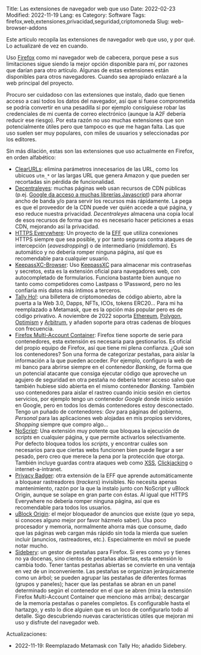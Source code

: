 Title: Las extensiones de navegador web que uso
Date: 2022-02-23
Modified: 2022-11-19
Lang: es
Category: Software
Tags: firefox,web,extensiones,privacidad,seguridad,criptomoneda
Slug: web-browser-addons

Este artículo recopila las extensiones de navegador web que uso, y por qué. Lo actualizaré
de vez en cuando.

Uso [Firefox](https://www.mozilla.org/en-US/firefox/new/) como mi navegador web de
cabecera, porque pese a sus limitaciones sigue siendo la mejor opción disponible para mí,
por razones que darían para otro artículo. Algunas de estas extensiones están disponibles
para otros navegadores. Cuando sea apropiado enlazaré a la web principal del proyecto.

Procuro ser cuidadoso con las extensiones que instalo, dado que tienen acceso a casi todos
los datos del navegador, así que si fuese comprometida se podría convertir en una
pesadilla si por ejemplo consiguiese robar las credenciales de mi cuenta de correo
electrónico (aunque la A2F debería reducir ese riesgo). Por esta razón no uso muchas
extensiones que son potencialmente útiles pero que tampoco es que me hagan falta. Las que
uso suelen ser muy populares, con miles de usuarios y seleccionadas por los editores.

Sin más dilación, estas son las extensiones que uso actualmente en Firefox, en orden
alfabético:

- [ClearURLs](https://addons.mozilla.org/firefox/addon/clearurls/): elimina parámetros
  innecesarios de las URL, como los ubicuos `utm_*` or las largas URL que genera Amazon y
  que pueden ser recortadas sin pérdida de funcionalidad.
- [Decentraleyes](https://decentraleyes.org/): muchas páginas web usan recursos de CDN
  públicas (p.ej. [Google da acceso a muchas librerías
  Javascript](https://developers.google.com/speed/libraries/)) para ahorrar ancho de banda
  y/o para servir los recursos más rápidamente. La pega es que el proveedor de la CDN
  puede ver quién accede a qué página, y eso reduce nuestra privacidad. _Decentraleyes_
  almacena una copia local de esos recursos de forma que no es necesario hacer peticiones
  a esas CDN, mejorando así la privacidad.
- [HTTPS Everywhere](https://www.eff.org/https-everywhere): Un proyecto de la
  [EFF](https://www.eff.org/) que utiliza conexiones HTTPS siempre que sea posible, y por
  tanto seguras contra ataques de intercepción (_eavesdropping_) o de intermediario
  (_middleman_). Es automático y no debería romper ninguna página, así que es recomendable
  para cualquier usuario.
- [KeepassXC-Browser](https://keepassxc.org/docs/KeePassXC_GettingStarted.html#_setup_browser_integration):
  Uso [KeepassXC](https://keepassxc.org/) para almacenar mis contraseñas y secretos, esta
  es la extensión oficial para navegadores web, con autocompletado de
  formularios. Funciona bastante bien aunque no tanto como competidores como Lastpass o
  1Password, pero no les confiaría mis datos más íntimos a terceros.
- [Tally Ho!](https://tallyho.org/): una billetera de criptomonedas de código abierto,
  abre la puerta a la Web 3.0, Dapps, NFTs, ICOs, tokens ERC20... Para mi ha reemplazado a
  Metamask, que es la opción más popular pero es de código privativo. A noviembre de 2022
  soporta [Ethereum](https://ethereum.org/en/), [Polygon](https://polygon.technology/),
  [Optimism](https://www.optimism.io/) y [Arbitrum](https://arbitrum.io/), y añaden
  soporte para otras cadenas de bloques con frecuencia.
- [Firefox Multi-Account
  Container](https://addons.mozilla.org/en-US/firefox/addon/multi-account-containers/):
  Firefox tiene soporte de serie para contenedores, esta extensión es necesaria para
  gestionarlos. Es oficial del propio equipo de Firefox, así que tiene mi plena
  confianza. ¿Qué son los contenedores? Son una forma de categorizar pestañas, para aislar
  la información a la que pueden acceder. Por ejemplo, configuro la web de mi banco para
  abrirse siempre en el contenedor _Banking_, de forma que un potencial atacante que
  consiga ejecutar código que aproveche un agujero de seguridad en otra pestaña no debería
  tener acceso salvo que también hubiese sido abierta en el mismo contenedor
  _Banking_. También uso contenedores para aislar el rastreo cuando inicio sesión en
  ciertos servicios, por ejemplo tengo un contenedor _Google_ donde inicio sesión en
  Google, pero en todos los demás contenedores estoy desconectado. Tengo un puñado de
  contenedores: _Gov_ para páginas del gobierno, _Personal_ para las aplicaciones web
  alojadas en mis propios servidores, _Shopping_ siempre que compro algo...
- [NoScript](https://noscript.net/): Una extensión muy potente que bloquea la ejecución de
  _scripts_ en cualquier página, y que permite activarlos selectivamente. Por defecto
  bloquea todos los _scripts_, y encontrar cuáles son necesarios para que ciertas webs
  funcionen bien puede llegar a ser pesado, pero creo que merece la pena por la protección
  que otorga. También incluye guardas contra ataques web como
  [XSS](https://en.wikipedia.org/wiki/Xss),
  [Clickjacking](https://en.wikipedia.org/wiki/Clickjacking) o internet-a-intranet.
- [Privacy Badger](https://privacybadger.org/): otra extensión de la EFF que aprende
  automáticamente a bloquear rastreadores (_trackers_) invisibles. No necesita apenas
  mantenimiento, razón por la que la instalo junto con NoScript y uBlock Origin, aunque se
  solape en gran parte con éstas. Al igual que HTTPS Everywhere no debería romper ninguna
  página, así que es recomendable para todos los usuarios.
- [uBlock Origin](https://ublockorigin.com/): el mejor bloqueador de anuncios que existe
  (que yo sepa, si conoces alguno mejor por favor házmelo saber). Usa poco procesador y
  memoria, normalmente ahorra más que consume, dado que las páginas web cargan más rápido
  sin toda la mierda que suelen incluir (anuncios, rastreadores, etc.). Especialmente en
  móvil se puede notar mucho.
- [Sidebery](https://addons.mozilla.org/en-US/firefox/addon/sidebery/): un gestor de
  pestañas para Firefox. Si eres como yo y tienes no ya docenas, sino cientos de pestañas
  abiertas, esta extensión lo cambia todo. Tener tantas pestañas abiertas se convierte en
  una ventaja en vez de un inconveniente. Las pestañas se organizan jerárquicamente como
  un árbol; se pueden agrupar las pestañas de diferentes formas (grupos y paneles); hacer
  que las pestañas se abran en un panel determinado según el contenedor en el que se abren
  (mira la extensión Firefox Multi-Account Container que menciono más arriba); descargar
  de la memoria pestañas o paneles completos. Es configurable hasta el hartazgo, y esto lo
  dice alguien que es un loco de configurarlo todo al detalle. Sigo descubriendo nuevas
  características útiles que mejoran mi uso y disfrute del navegador web.

Actualizaciones:

- 2022-11-19: Reemplazado Metamask con Tally Ho; añadido Sidebery.
